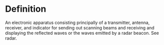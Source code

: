 # Definition

An electronic apparatus consisting principally of a transmitter,
antenna, receiver, and indicator for sending out scanning beams and
receiving and displaying the reflected waves or the waves emitted by a
radar beacon. See radar.
